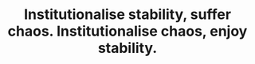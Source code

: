 ---
title: Institutionalise stability, suffer chaos. Institutionalise chaos, enjoy stability.
tags: resilience
---